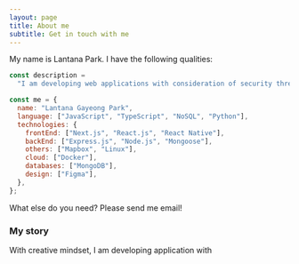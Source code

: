 ```yaml
---
layout: page
title: About me
subtitle: Get in touch with me
---
```


My name is Lantana Park. I have the following qualities:

```javascript
const description =
  "I am developing web applications with consideration of security threats.";

const me = {
  name: "Lantana Gayeong Park",
  language: ["JavaScript", "TypeScript", "NoSQL", "Python"],
  technologies: {
    frontEnd: ["Next.js", "React.js", "React Native"],
    backEnd: ["Express.js", "Node.js", "Mongoose"],
    others: ["Mapbox", "Linux"],
    cloud: ["Docker"],
    databases: ["MongoDB"],
    design: ["Figma"],
  },
};
```

What else do you need? Please send me email!

### My story

With creative mindset, I am developing application with
